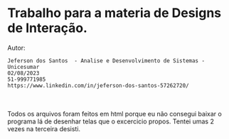 # Trabalho para a materia de Designs de Interação.

Autor:
```
Jeferson dos Santos  - Analise e Desenvolvimento de Sistemas - Unicesumar
02/08/2023  
51-999771985  
https://www.linkedin.com/in/jeferson-dos-santos-57262720/  

```

</br></br>
Todos os arquivos foram feitos em html porque eu não consegui baixar o programa lá de desenhar telas que o excercicio propos.
Tentei umas 2 vezes na terceira desisti.